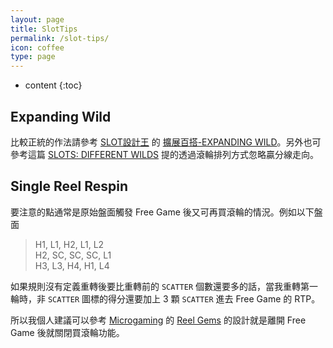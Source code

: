 ```yaml
---
layout: page
title: SlotTips
permalink: /slot-tips/
icon: coffee
type: page
---
```


* content
{:toc}

## Expanding Wild

比較正統的作法請參考 [SLOT設計王](https://ezslotdesign.com/) 的 [擴展百搭-EXPANDING WILD](https://ezslotdesign.com/expanding-wild/)。另外也可參考這篇 [SLOTS: DIFFERENT WILDS](https://wizardofvegas.com/forum/gambling/slots/11042-slots-different-wilds/#post562420) 提的透過滾輪排列方式忽略贏分線走向。

## Single Reel Respin

要注意的點通常是原始盤面觸發 Free Game 後又可再買滾輪的情況。例如以下盤面

> H1, L1, H2, L1, L2    
> H2, SC, SC, SC, L1    
> H3, L3, H4, H1, L4    

如果規則沒有定義重轉後要比重轉前的 `SCATTER` 個數還要多的話，當我重轉第一輪時，非 `SCATTER` 圖標的得分還要加上 3 顆 `SCATTER` 進去 Free Game 的 RTP。

所以我個人建議可以參考 [Microgaming](https://microgaming.co.uk/games#search) 的 [Reel Gems](https://www.vegasslotsonline.com/microgaming/reel-gems/) 的設計就是離開 Free Game 後就關閉買滾輪功能。
